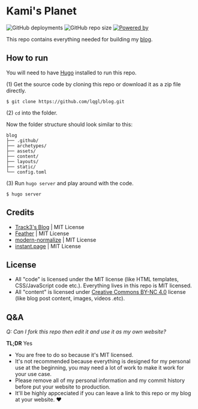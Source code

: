 # Kami's Planet

![GitHub deployments](https://img.shields.io/github/actions/workflow/status/lqgl/blog/gh-pages.yml?event=push&logo=github&style=flat-square)
![GitHub repo size](https://img.shields.io/github/repo-size/lqgl/blog?style=flat-square)
[![Powered by](https://img.shields.io/badge/powered%20by-hugo-ff4088?style=flat-square)](https://gohugo.io)

This repo contains everything needed for building my [blog](https://lqgl.cool).

## How to run

You will need to have [Hugo](https://gohugo.io/) installed to run this repo.

(1) Get the source code by cloning this repo or download it as a zip file directly.

```
$ git clone https://github.com/lqgl/blog.git
```
(2) `cd` into the folder.

Now the folder structure should look similar to this:

```
blog
├── .github/
├── archetypes/
├── assets/
├── content/
├── layouts/
├── static/
└── config.toml
```

(3) Run `hugo server` and play around with the code.

```
$ hugo server
```

## Credits

* [Track3's Blog](https://github.com/Track3/blog) | MIT License
* [Feather](https://github.com/feathericons/feather) | MIT License
* [modern-normalize](https://github.com/sindresorhus/modern-normalize) | MIT License
* [instant.page](https://github.com/instantpage/instant.page) | MIT License

## License

* All "code" is licensed under the MIT license (like HTML templates, CSS/JavaScript code etc.). Everything lives in this repo is MIT licensed.
* All "content" is licensed under [Creative Commons BY-NC 4.0](https://creativecommons.org/licenses/by-nc/4.0) license (like blog post content, images, videos .etc).

## Q&A

*Q: Can I fork this repo then edit it and use it as my own website?*

**TL;DR** Yes

* You are free to do so because it's MIT licensed.
* It's not recommended because everything is designed for my personal use at the beginning, you may need a lot of work to make it work for your use case.
* Please remove all of my personal information and my commit history before put your website to production.
* It'll be highly appceciated if you can leave a link to this repo or my blog at your website. ❤️
